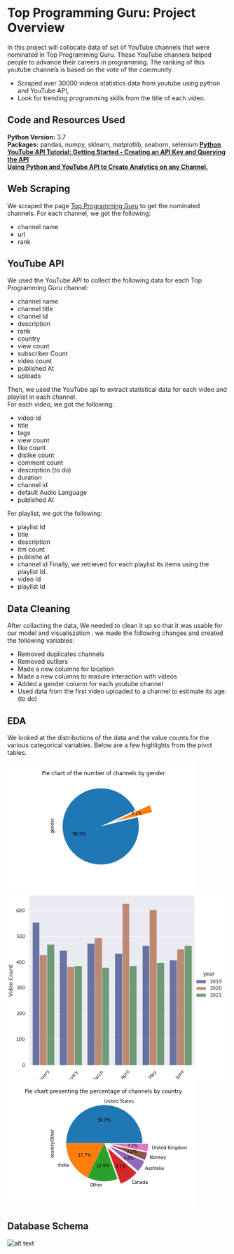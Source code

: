# Top Programming Guru: Project Overview

In this project will collocate data of set of    YouTube channels that  were nominated in Top Programming Guru. These YouTube channels  helped  people to advance their careers in programming. The ranking of this youtube channels  is based on the vote of the community.

* Scraped over 30000 videos statistics data from youtube using python and YouTube API,
* Look for trending programming skills  from the title of each video.

 

## Code and Resources Used 
**Python Version:** 3.7  
**Packages:** pandas, numpy, sklearn, matplotlib, seaborn, selenium
**[Python YouTube API Tutorial: Getting Started - Creating an API Key and Querying the API](https://www.youtube.com/watch?v=th5_9woFJmk&t=461s)**  
**[Using Python and YouTube API to Create Analytics on any Channel.
](https://www.youtube.com/watch?v=2mSwcRb3KjQ)**


## Web Scraping
We scraped the page [Top Programming Guru](https://noonies.tech/award/top-programming-guru)  to get the nominated channels. For each channel, we got the following:

* channel name
* url
* rank

## YouTube API
We used the YouTube API to collect the following data for each Top Programming Guru channel:
* channel name 
* channel title
* channel Id
* description
* rank
* country
* view count
* subscriber Count
* video count
* published At
* uploads

Then, we used the YouTube api to extract statistical data for each video and playlist in each channel.   
For each video, we got the following:

* video Id
* title
* tags
* view count
* like count
* dislike count
* comment count
* description (to do)
* duration 
* channel id
* default Audio Language
* published At 

For playlist, we got the following:
* playlist Id
* title
* description
* itm count
* publishe at
* channel id
Finally, we retrieved for each playlist its items using the playlist Id.
* video Id
* playlist Id

## Data Cleaning
After collacting  the data, We needed to clean it up so that it was usable for our model and visualiszation . we made the following changes and created the following variables:
 
* Removed duplicates channels
* Removed outliers  
* Made a new columns for  location
* Made a new columns to masure interaction with videos 
* Added a gender column for each youtube channel 
* Used data from the first video uploaded to a channel to estimate its age. (to do)

## EDA
We looked at the distributions of the data and the value counts for the various categorical variables. Below are a few highlights from the pivot tables. 

![alt text](figure/gender.png "Distribution of youtubers by gender")
![alt text](figure/videoCount.png "Video Count by Months and Years")
![alt text](figure/country.png "Pie chart presenting the percentage of channels by country")

## Database Schema
![alt text](figure/schems.png "Database Schema")



